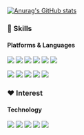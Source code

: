 [![Anurag's GitHub stats](https://github-readme-stats.vercel.app/api?username=BaeYeongJu)](https://github.com/anuraghazra/github-readme-stats)

### 💪 Skills
#### Platforms & Languages
<p>
  <img src="https://img.shields.io/badge/c%23-blueviolet?style=flat-square&logo=csharp&logoColor=white"/>
  <img src="https://img.shields.io/badge/-AR-9cf"/>
  <img src="https://img.shields.io/badge/-VR-orange"/>
  <img src="https://img.shields.io/badge/-Andorid-brightgreen?style=flat-square&logo=android&logoColor=white"/>
  <img src="https://img.shields.io/badge/-Hololens-blue"/>
  <img src="https://img.shields.io/badge/-Windows-blue?style=flat-square&logo=windows&logoColor=white"/>
</p>
<p>
  <img src="https://img.shields.io/badge/-visualstudio-%235C2D91?style=flat-square&logo=visualstudio&logoColor=white"/>
  <img src="https://img.shields.io/badge/-Unity-lightgrey?style=flat-square&logo=unity&logoColor=black"/>
  <img src="https://img.shields.io/badge/-Unreal-lightgrey?style=flat-square&logo=unrealengine&logoColor=black"/>
  <img src="https://img.shields.io/badge/-Github-inactive?style=flat-square&logo=github&logoColor=black"/>
  <img src="https://img.shields.io/badge/-TortoiseSVN-%231287B1"/>
</p>


### ❤️ Interest
#### Technology
<p>
  <img src="https://img.shields.io/badge/-Test%20Automation-%23ff7e70"/>
  <img src="https://img.shields.io/badge/-TDD-%23f55f8a"/>
  <img src="https://img.shields.io/badge/-ERP-%23e2e1e3"/>
  <img src="https://img.shields.io/badge/-editor-%239ccbdb"/>
  <img src="https://img.shields.io/badge/-Module-%23bebdbf"/>
</p>
